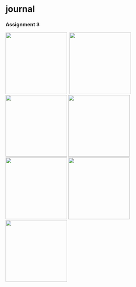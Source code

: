 # journal
### Assignment 3
<img src="https://user-images.githubusercontent.com/72803504/174870644-5f127270-c17b-464d-89a5-c05bb4dbd65f.png" width="200">&nbsp;
<img src="https://user-images.githubusercontent.com/72803504/174870768-ee534ee0-9f50-47ab-9d7c-e61c467ba579.png" width="200">
<img src="https://user-images.githubusercontent.com/72803504/174871141-94b6958c-fbe7-430d-a83d-0624cc5333a9.png" width="200">
<img src="https://user-images.githubusercontent.com/72803504/174870709-589b3aa4-5968-46b1-8143-ed45b0dd462d.png" width="200">
<img src="https://user-images.githubusercontent.com/72803504/174870659-7f4c6992-a3ea-4c58-8e0b-b9531e6e7bde.png" width="200">
<img src="https://user-images.githubusercontent.com/72803504/174870675-9bbcbc4e-dc14-4825-af4f-1c9b5e971728.png" width="200">
<img src="https://user-images.githubusercontent.com/72803504/174870694-6bd0ea53-8731-46f2-b0a8-aacaf9f98af7.png" width="200">



